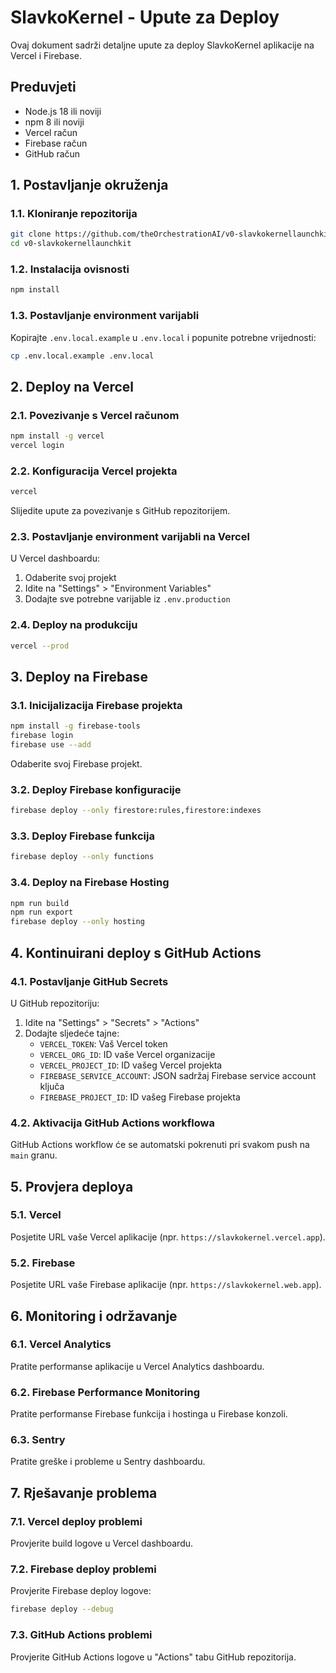 # SlavkoKernel - Upute za Deploy

Ovaj dokument sadrži detaljne upute za deploy SlavkoKernel aplikacije na Vercel i Firebase.

## Preduvjeti

- Node.js 18 ili noviji
- npm 8 ili noviji
- Vercel račun
- Firebase račun
- GitHub račun

## 1. Postavljanje okruženja

### 1.1. Kloniranje repozitorija

```bash
git clone https://github.com/theOrchestrationAI/v0-slavkokernellaunchkit.git
cd v0-slavkokernellaunchkit
```

### 1.2. Instalacija ovisnosti

```bash
npm install
```

### 1.3. Postavljanje environment varijabli

Kopirajte `.env.local.example` u `.env.local` i popunite potrebne vrijednosti:

```bash
cp .env.local.example .env.local
```

## 2. Deploy na Vercel

### 2.1. Povezivanje s Vercel računom

```bash
npm install -g vercel
vercel login
```

### 2.2. Konfiguracija Vercel projekta

```bash
vercel
```

Slijedite upute za povezivanje s GitHub repozitorijem.

### 2.3. Postavljanje environment varijabli na Vercel

U Vercel dashboardu:
1. Odaberite svoj projekt
2. Idite na "Settings" > "Environment Variables"
3. Dodajte sve potrebne varijable iz `.env.production`

### 2.4. Deploy na produkciju

```bash
vercel --prod
```

## 3. Deploy na Firebase

### 3.1. Inicijalizacija Firebase projekta

```bash
npm install -g firebase-tools
firebase login
firebase use --add
```

Odaberite svoj Firebase projekt.

### 3.2. Deploy Firebase konfiguracije

```bash
firebase deploy --only firestore:rules,firestore:indexes
```

### 3.3. Deploy Firebase funkcija

```bash
firebase deploy --only functions
```

### 3.4. Deploy na Firebase Hosting

```bash
npm run build
npm run export
firebase deploy --only hosting
```

## 4. Kontinuirani deploy s GitHub Actions

### 4.1. Postavljanje GitHub Secrets

U GitHub repozitoriju:
1. Idite na "Settings" > "Secrets" > "Actions"
2. Dodajte sljedeće tajne:
   - `VERCEL_TOKEN`: Vaš Vercel token
   - `VERCEL_ORG_ID`: ID vaše Vercel organizacije
   - `VERCEL_PROJECT_ID`: ID vašeg Vercel projekta
   - `FIREBASE_SERVICE_ACCOUNT`: JSON sadržaj Firebase service account ključa
   - `FIREBASE_PROJECT_ID`: ID vašeg Firebase projekta

### 4.2. Aktivacija GitHub Actions workflowa

GitHub Actions workflow će se automatski pokrenuti pri svakom push na `main` granu.

## 5. Provjera deploya

### 5.1. Vercel

Posjetite URL vaše Vercel aplikacije (npr. `https://slavkokernel.vercel.app`).

### 5.2. Firebase

Posjetite URL vaše Firebase aplikacije (npr. `https://slavkokernel.web.app`).

## 6. Monitoring i održavanje

### 6.1. Vercel Analytics

Pratite performanse aplikacije u Vercel Analytics dashboardu.

### 6.2. Firebase Performance Monitoring

Pratite performanse Firebase funkcija i hostinga u Firebase konzoli.

### 6.3. Sentry

Pratite greške i probleme u Sentry dashboardu.

## 7. Rješavanje problema

### 7.1. Vercel deploy problemi

Provjerite build logove u Vercel dashboardu.

### 7.2. Firebase deploy problemi

Provjerite Firebase deploy logove:

```bash
firebase deploy --debug
```

### 7.3. GitHub Actions problemi

Provjerite GitHub Actions logove u "Actions" tabu GitHub repozitorija.